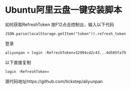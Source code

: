 # Ubuntu阿里云盘一键安装脚本

如何获取RefreshToken
按F12点击控制台，输入以下代码
```
JSON.parse(localStorage.getItem("token")).refresh_token
```
登录
```
aliyunpan > login -RefreshToken=32994cd2c43...4d505fa79
```
以下直接复制
```
login -RefreshToken=
```

源代码地址https://github.com/tickstep/aliyunpan


